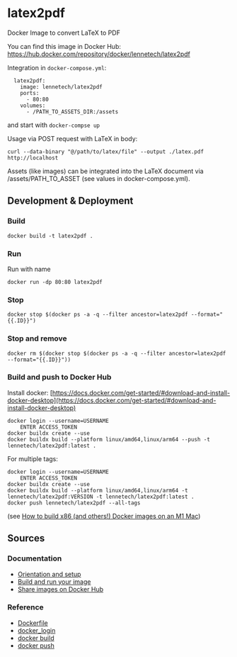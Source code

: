 # latex2pdf

Docker Image to convert LaTeX to PDF

You can find this image in Docker Hub:
https://hub.docker.com/repository/docker/lennetech/latex2pdf

Integration in `docker-compose.yml`:
```
  latex2pdf:
    image: lennetech/latex2pdf
    ports:
      - 80:80
    volumes:
      - /PATH_TO_ASSETS_DIR:/assets
```
and start with `docker-compse up`

Usage via POST request with LaTeX in body:
```
curl --data-binary "@/path/to/latex/file" --output ./latex.pdf http://localhost
```

Assets (like images) can be integrated into the LaTeX document via /assets/PATH_TO_ASSET 
(see values in docker-compose.yml).

## Development & Deployment

### Build
```
docker build -t latex2pdf .
```

### Run

Run with name
```
docker run -dp 80:80 latex2pdf
```

### Stop
```
docker stop $(docker ps -a -q --filter ancestor=latex2pdf --format="{{.ID}}")
```

### Stop and remove
```
docker rm $(docker stop $(docker ps -a -q --filter ancestor=latex2pdf --format="{{.ID}}"))
```

### Build and push to Docker Hub

Install docker:
[https://docs.docker.com/get-started/#download-and-install-docker-desktop](https://docs.docker.com/get-started/#download-and-install-docker-desktop)

```
docker login --username=USERNAME
    ENTER ACCESS_TOKEN
docker buildx create --use
docker buildx build --platform linux/amd64,linux/arm64 --push -t lennetech/latex2pdf:latest .
```

For multiple tags:

```
docker login --username=USERNAME
    ENTER ACCESS_TOKEN
docker buildx create --use
docker buildx build --platform linux/amd64,linux/arm64 -t lennetech/latex2pdf:VERSION -t lennetech/latex2pdf:latest .
docker push lennetech/latex2pdf --all-tags
```

(see [How to build x86 (and others!) Docker images on an M1 Mac](https://jaimyn.com.au/how-to-build-multi-architecture-docker-images-on-an-m1-mac/))

## Sources

### Documentation
- [Orientation and setup](https://docs.docker.com/get-started/)
- [Build and run your image](https://docs.docker.com/get-started/part2/)
- [Share images on Docker Hub](https://docs.docker.com/get-started/part3/)

### Reference
- [Dockerfile](https://docs.docker.com/engine/reference/builder/)
- [docker_login](https://docs.docker.com/engine/reference/commandline/login/)
- [docker build](https://docs.docker.com/engine/reference/commandline/build/)
- [docker push](https://docs.docker.com/engine/reference/commandline/push/)
